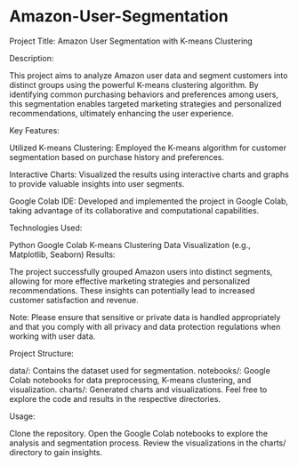 # Amazon-User-Segmentation
Project Title: Amazon User Segmentation with K-means Clustering

Description:

This project aims to analyze Amazon user data and segment customers into distinct groups using the powerful K-means clustering algorithm. By identifying common purchasing behaviors and preferences among users, this segmentation enables targeted marketing strategies and personalized recommendations, ultimately enhancing the user experience.

Key Features:

Utilized K-means Clustering: Employed the K-means algorithm for customer segmentation based on purchase history and preferences.

Interactive Charts: Visualized the results using interactive charts and graphs to provide valuable insights into user segments.

Google Colab IDE: Developed and implemented the project in Google Colab, taking advantage of its collaborative and computational capabilities.

Technologies Used:

Python
Google Colab
K-means Clustering
Data Visualization (e.g., Matplotlib, Seaborn)
Results:

The project successfully grouped Amazon users into distinct segments, allowing for more effective marketing strategies and personalized recommendations. These insights can potentially lead to increased customer satisfaction and revenue.

Note: Please ensure that sensitive or private data is handled appropriately and that you comply with all privacy and data protection regulations when working with user data.

Project Structure:

data/: Contains the dataset used for segmentation.
notebooks/: Google Colab notebooks for data preprocessing, K-means clustering, and visualization.
charts/: Generated charts and visualizations.
Feel free to explore the code and results in the respective directories.

Usage:

Clone the repository.
Open the Google Colab notebooks to explore the analysis and segmentation process.
Review the visualizations in the charts/ directory to gain insights.
